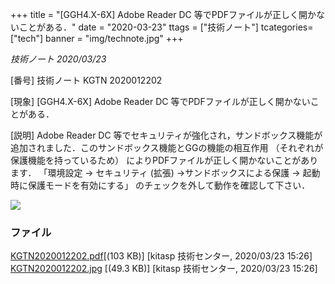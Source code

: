 +++
title = "[GGH4.X-6X] Adobe Reader DC 等でPDFファイルが正しく開かないことがある．"
date = "2020-03-23"
ttags = ["技術ノート"]
tcategories=["tech"]
banner = "img/technote.jpg"
+++

*技術ノート
2020/03/23*

[番号]
技術ノート KGTN 2020012202

[現象]
[GGH4.X-6X] Adobe Reader DC
等でPDFファイルが正しく開かないことがある．

[説明]
Adobe Reader DC
等でセキュリティが強化され，サンドボックス機能が追加されました．このサンドボックス機能とGGの機能の相互作用
（それぞれが保護機能を持っているため）
によりPDFファイルが正しく開かないことがあります． 「環境設定 →
セキュリティ (拡張) →サンドボックスによる保護 →
起動時に保護モードを有効にする」
のチェックを外して動作を確認して下さい．

![](http://techreport.kitasp.net/attachments/download/4487/KGTN2020012202.jpg)

### ファイル

[KGTN2020012202.pdf](http://techreport.kitasp.net/attachments/download/4486/KGTN2020012202.pdf)[(103 KB)] [kitasp 技術センター, 2020/03/23
15:26]  
[KGTN2020012202.jpg](http://techreport.kitasp.net/attachments/download/4487/KGTN2020012202.jpg)
[(49.3 KB)] [kitasp 技術センター, 2020/03/23
15:26]  
